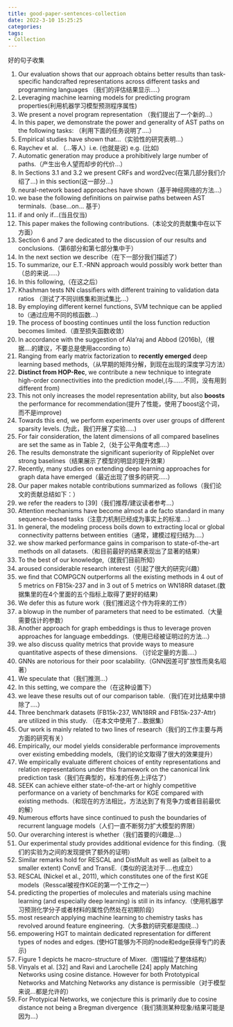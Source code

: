 ```yaml
---
title: good-paper-sentences-collection
date: 2022-3-10 15:25:25
categories:
tags:
- Collection
---
```


好的句子收集

<!--more-->

1. Our evaluation shows that our approach obtains better results than task-specific handcrafted representations across different tasks and programming languages （我们的评估结果显示....）
2. Leveraging machine learning models for predicting program properties(利用机器学习模型预测程序属性)
3. We present a novel program representation （我们提出了一个新的...）
4. In this paper, we demonstrate the power and generality of AST paths on the following tasks: （利用下面的任务说明了....）
5. Empirical studies have shown that...（实验性的研究表明...） 
6. Raychev et al. （...等人）i.e. (也就是说)  e.g. (比如)
7. Automatic generation may produce a prohibitively large number of paths.（产生出令人望而却步的代价...）
8. In Sections 3.1 and 3.2 we present CRFs and word2vec(在第几部分我们介绍了...)
    in this section(这一部分...)
9. neural-network based approaches have shown（基于神经网络的方法...）
10. we base the following definitions on pairwise paths between AST terminals.（base...on... 基于）
11. if and only if...(当且仅当)
12. This paper makes the following contributions.（本论文的贡献集中在以下方面）
13. Section 6 and 7 are dedicated to the discussion of our results and conclusions.（第6部分和第七部分集中于）
14. In the next section we describe（在下一部分我们描述了）
15. To summarize, our E.T.-RNN approach would possibly work better than（总的来说.....）
16. In this following,（在这之后）
17. Khashman  tests NN classiﬁers with different training to validation data ratios （测试了不同训练集和测试集比...）
18. By employing different kernel functions, SVM technique can be applied to（通过应用不同的核函数...）
19. The process of boosting continues until the loss function reduction becomes limited.（直至损失函数收敛）
20. In accordance with the suggestion of Ala’raj and Abbod (2016b),（根据....的建议，不要总是使用according to）
21. Ranging from early matrix factorization to **recently emerged** deep learning based methods,（从早期的矩阵分解，到现在出现的深度学习方法）
22. **Distinct from HOP-Rec**, we contribute a new technique to integrate high-order connectivities into the prediction model,(与......不同，没有用到different from)
23. This not only increases the model representation ability, but also **boosts** the performance for recommendation(提升了性能，使用了boost这个词，而不是improve)
24. Towards this end, we perform experiments over user groups of different sparsity levels. (为此，我们开展了实验.....)
25. For fair consideration, the latent dimensions of all compared baselines are set the same as in Table 2,（处于公平角度考虑....）
26. The results demonstrate the significant superiority of RippleNet over strong baselines（结果展示了模型的明显的提升效果）
27. Recently, many studies on extending deep learning approaches for graph data have emerged（最近出现了很多的研究.....）
28. Our paper makes notable contributions summarized as follows（我们论文的贡献总结如下：）
29. we refer the readers to [39]（我们推荐/建议读者参考...）
30. Attention mechanisms have become almost a de facto standard in many sequence-based tasks（注意力机制已经成为事实上的标准....）
31. In general, the modeling process boils down to extracting local or global connectivity patterns between entities（通常，建模过程归结为....）
32. we show marked performance gains in comparison to state-of-the-art methods on all datasets.（和目前最好的结果表现出了显著的结果）
33. To the best of our knowledge,（就我们目前所知）
34. aroused considerable research interest（引起了很大的研究兴趣）
35. we ﬁnd that COMPGCN outperforms all the existing methods in 4 out of 5 metrics on FB15k-237 and in 3 out of 5 metrics on WN18RR dataset.(数据集里的在4个里面的五个指标上取得了更好的结果)
36. We defer this as future work（我们推迟这个作为将来的工作）
37. a blowup in the number of parameters that need to be estimated.（大量需要估计的参数）
38. Another approach for graph embeddings is thus to leverage proven approaches for language embeddings.（使用已经被证明过的方法...）
39. we also discuss quality metrics that provide ways to measure quantitative aspects of these dimensions. （讨论定量的方面....）
40. GNNs are notorious for their poor scalability.（GNN因差可扩放性而臭名昭著）
41. We speculate that（我们推测...）
42. In this setting, we compare the（在这种设置下）
43. we leave these results out of our comparison table.（我们在对比结果中排除了....）
44. Three benchmark datasets (FB15k-237, WN18RR and FB15k-237-Attr) are utilized in this study. （在本文中使用了...数据集）
45. Our work is mainly related to two lines of research（我们的工作主要与两方面的研究有关）
46. Empirically, our model yields considerable performance improvements over existing embedding models,（我们的论文取得了很大的效果提升）
47. We empirically evaluate different choices of entity representations and relation representations under this framework on the canonical link prediction task（我们在典型的，标准的任务上评估了）
48. SEEK can achieve either state-of-the-art or highly competitive performance on a variety of benchmarks for KGE compared with existing methods.（和现在的方法相比，方法达到了有竞争力或者目前最优的解）
49. Numerous efforts have since continued to push the boundaries of recurrent language models（人们一直不断努力扩大模型的界限）
50. Our overarching interest is whether（我们首要的兴趣是...）
51. Our experimental study provides additional evidence for this ﬁnding.（我们的实验为之间的发现提供了额外的证明）
52. Similar remarks hold for RESCAL and DistMult as well as (albeit to a smaller extent) ConvE and TransE.（类似的说法对于....也成立）
53. RESCAL (Nickel et al., 2011), which constitutes one of the ﬁrst KGE models（Resscal被视作KGE的第一个工作之一）
54. predicting the properties of molecules and materials using machine learning (and especially deep learning) is still in its infancy.（使用机器学习预测化学分子或者材料的属性仍然处在初期阶段）
55. most research applying machine learning to chemistry tasks has revolved around feature engineering.（大多数的研究都是围绕...）
56. empowering HGT to maintain dedicated representation for different types of nodes and edges. (使HGT能够为不同的node和edge获得专门的表示)
57. Figure 1 depicts he macro-structure of Mixer.（图1描绘了整体结构）
57. Vinyals  et al. [32] and Ravi and Larochelle [24] apply Matching Networks using cosine  distance. However for both Prototypical Networks and Matching Networks any  distance is permissible（对于模型来说...都是允许的）
57. For Protypical Networks, we conjecture this is primarily due to cosine distance not being a Bregman divergence（我们猜测某种现象/结果可能是因为...）

